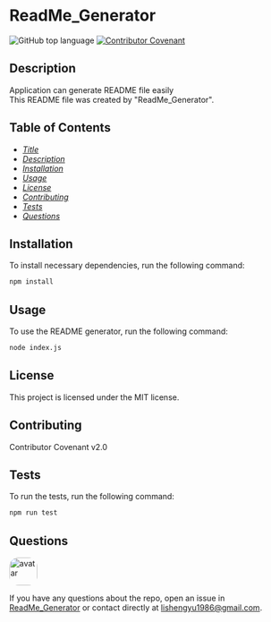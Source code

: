 
# ReadMe_Generator

![GitHub top language](https://img.shields.io/github/languages/top/tonyhotant/ReadMe_Generator)
[![Contributor Covenant](https://img.shields.io/badge/Contributor%20Covenant-v2.0%20adopted-ff69b4.svg)](code_of_conduct.md)

## Description

Application can generate README file easily\
This README file was created by "ReadMe_Generator".

## Table of Contents

* *[Title](#Title)*
* *[Description](#Description)*
* *[Installation](#installation)*
* *[Usage](#Usage)*
* *[License](#License)*
* *[Contributing](#Contributing)*
* *[Tests](#Tests)*
* *[Questions](#Questions)*

## Installation

To install necessary dependencies, run the following command:

```sh
npm install
```

## Usage

To use the README generator, run the following command:

```sh
node index.js
```

## License

This project is licensed under the MIT license.

## Contributing

Contributor Covenant v2.0

## Tests

To run the tests, run the following command:

```sh
npm run test
```

## Questions

<img src="https://avatars1.githubusercontent.com/u/32546592?v=4" alt="avatar" style="border-radius: 16px" width="50" />

If you have any questions about the repo, open an issue in [ReadMe_Generator](https://github.com/tonyhotant/ReadMe_Generator) 
or contact directly at <lishengyu1986@gmail.com>.
